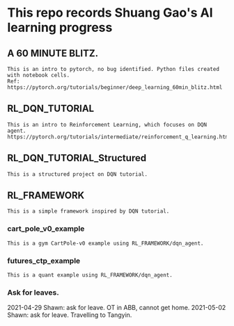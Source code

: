 # This repo records Shuang Gao's AI learning progress

## A 60 MINUTE BLITZ.

    This is an intro to pytorch, no bug identified. Python files created with notebook cells.
    Ref: https://pytorch.org/tutorials/beginner/deep_learning_60min_blitz.html

## RL_DQN_TUTORIAL

    This is an intro to Reinforcement Learning, which focuses on DQN agent.
    https://pytorch.org/tutorials/intermediate/reinforcement_q_learning.html

## RL_DQN_TUTORIAL_Structured

    This is a structured project on DQN tutorial.

## RL_FRAMEWORK

    This is a simple framework inspired by DQN tutorial.

### cart_pole_v0_example

    This is a gym CartPole-v0 example using RL_FRAMEWORK/dqn_agent.

### futures_ctp_example

    This is a quant example using RL_FRAMEWORK/dqn_agent.

### Ask for leaves.

2021-04-29 Shawn: ask for leave. OT in ABB, cannot get home.
2021-05-02 Shawn: ask for leave. Travelling to Tangyin.

